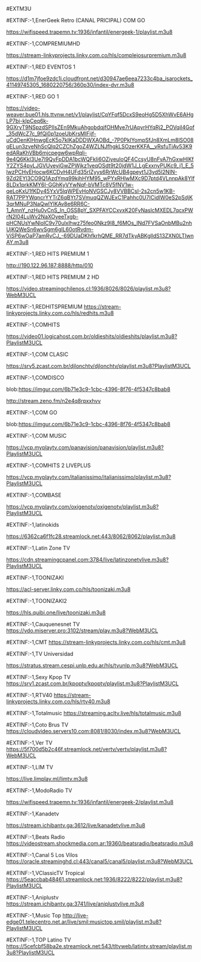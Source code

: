 #EXTM3U

#EXTINF:-1,EnerGeek Retro (CANAL PRICIPAL) COM GO

https://wifispeed.trapemn.tv:1936/infantil/energeek-1/playlist.m3u8

#EXTINF:-1,COMPREMIUMHD

https://stream-linkyprojects.linky.com.co/hls/complejosurpremium.m3u8

#EXTINF:-1,RED EVENTOS 1

https://d1m7jfoe9zdc1j.cloudfront.net/d30947ae6eea7233c4ba_isarockets_41149745305_1680220756/360p30/index-dvr.m3u8

#EXTINF:-1,RED GO 1

https://video-weaver.bue01.hls.ttvnw.net/v1/playlist/CpYFqf5DcxS9eoHg5D5XhWvE6AHgLP7bi-kIpCeq6k-9GXryT9NSpzdSPIIsZEn9MkuAhgobdqjfOHMye7rUApyrHYqRj2_POVqil4Gof_35dWcZ7c_9fQi0p1zoeUbKrsMIFijf-uCdOenKlHnwgEcK5o7kIKaDDDWXAOBd_-7P0PklYompSfJn8XmLm8lSO08qELun3zveNhScQlq2CZChZgoZ4WZLNJfhgkLSOzerKKFA__vRsfuTiAv53K9edARaKhVBb6mjcpegw6wpRqli-9e4Q6KkI3Ue7l9QyFpDDA1bcWQFkIi6OZiyeuloQF4CcsyU8nFvA7hGxwHlKfY2ZYS4pvLJGVUyeyiGwZPWjkz1veqOSdt9t20jdW1J_LgExxnyPUKc9_j1_E_5lwzPCHvEHocw6KCDvH4UFd35rIZyys6RrWcUB4gpeyt1J3yd5l2NIN-9Zd2EYl3CO9Q1AzdYmq99kjhHYM95_wPYxRHlwMXc9D7ptd4VLnnpAk8YIf8LDx1prkKMY6I-GGhKyVYwNqf-bVMTc8V5fNV1w-qeLoKxU1fKDy45YxV5lqWPEvHoNVGSCJy8VVBBCsI-2s2cn5w1KB-RAT7PPYWqncrYYTrZ6qBYt7SVmuqQZWJExC1Pahhc0U7ICidlW0eS2pSdjK3qrMNuP3NaQwlYlKAv8e6RR6C-1_AmnY_nzHu0vCnS_In_OSS8pY_SXPFAYCCxvxK20FyNaslcMXEDL7qcxPWrN2I04LuWv2NaXOyeeTxgb-pHCNUsYwNloIC9v70ulxlhwz75feo0Nkz9I8_f6MOs_INd7FVSaOnbMBu2nhUjKQWeSn6wvSgm6gIL60otRvdm-ViSP6wOaP7amRvCJ_-69DUaDKhfkrhQME_RR7dTkyABKglldS13ZXN0LTIwnAY.m3u8

#EXTINF:-1,RED HITS PREMIUM 1

http://190.122.96.187:8888/http/010

#EXTINF:-1,RED HITS PREMIUM 2 HD

https://video.streamingchilenos.cl:1936/8026/8026/playlist.m3u8?WebM3UCL

#EXTINF:-1,REDHITSPREMIUM
https://stream-linkyprojects.linky.com.co/hls/redhits.m3u8

#EXTINF:-1,COMHITS 

https://video01.logicahost.com.br/oldieshits/oldieshits/playlist.m3u8?PlaylistM3UCL

#EXTINF:-1,COM CLASIC

https://srv5.zcast.com.br/djlonchtv/djlonchtv/playlist.m3u8?PlaylistM3UCL

#EXTINF:-1,COMDISCO

blob:https://imgur.com/6b71e3c9-1cbc-4396-8f76-4f5347c8bab8

http://stream.zeno.fm/n2e4q8rpxxhvv

#EXTINF:-1,COM GO

blob:https://imgur.com/6b71e3c9-1cbc-4396-8f76-4f5347c8bab8

#EXTINF:-1,COM MUSIC

https://vcp.myplaytv.com/panavision/panavision/playlist.m3u8?PlaylistM3UCL

#EXTINF:-1,COMHITS 2 LIVEPLUS

https://vcp.myplaytv.com/italianissimo/italianissimo/playlist.m3u8?PlaylistM3UCL

#EXTINF:-1,COMBASE

https://vcp.myplaytv.com/oxigenotv/oxigenotv/playlist.m3u8?PlaylistM3UCL

#EXTINF:-1,latinokids

https://6362ca6f1fc28.streamlock.net:443/8062/8062/playlist.m3u8

#EXTINF:-1,Latin Zone TV

https://cdn.streamingcpanel.com:3784/live/latinzonetvlive.m3u8?PlaylistM3UCL

#EXTINF:-1,TOONIZAKI

https://acl-server.linky.com.co/hls/toonizaki.m3u8

#EXTINF:-1,TOONIZAKI2

https://hls.quibi.one/live/toonizaki.m3u8

#EXTINF:-1,Cauquenesnet TV
https://vdo.miserver.pro:3102/stream/play.m3u8?WebM3UCL

#EXTINF:-1,CMT
https://stream-linkyprojects.linky.com.co/hls/cmt.m3u8

#EXTINF:-1,TV Universidad

https://stratus.stream.cespi.unlp.edu.ar/hls/tvunlp.m3u8?WebM3UCL

#EXTINF:-1,Sexy Kpop TV
https://srv1.zcast.com.br/kpoptv/kpoptv/playlist.m3u8?PlaylistM3UCL

#EXTINF:-1,RTV40
https://stream-linkyprojects.linky.com.co/hls/rtv40.m3u8

#EXTINF:-1,Totalmusic
https://streaming.acltv.live/hls/totalmusic.m3u8

#EXTINF:-1,Coto Brus TV
https://cloudvideo.servers10.com:8081/8030/index.m3u8?WebM3UCL

#EXTINF:-1,Ver TV
https://5f700d5b2c46f.streamlock.net/vertv/vertv/playlist.m3u8?WebM3UCL

#EXTINF:-1,LIM TV

https://live.limplay.ml/limtv.m3u8

#EXTINF:-1,ModoRadio TV

https://wifispeed.trapemn.tv:1936/infantil/energeek-2/playlist.m3u8

#EXTINF:-1,Kanadetv

https://stream.ichibantv.ga:3612/live/kanadetvlive.m3u8

#EXTINF:-1,Beats Radio
https://videostream.shockmedia.com.ar:19360/beatsradio/beatsradio.m3u8

#EXTINF:-1,Canal 5 Los Vilos
https://oracle.streaminghd.cl:443/canal5/canal5/playlist.m3u8?WebM3UCL

#EXTINF:-1,VClassicTV Tropical
https://5eaccbab48461.streamlock.net:1936/8222/8222/playlist.m3u8?PlaylistM3UCL

#EXTINF:-1,Aniplustv
https://stream.ichibantv.ga:3741/live/aniplustvlive.m3u8

#EXTINF:-1,Music Top
http://live-edge01.telecentro.net.ar/live/smil:musictop.smil/playlist.m3u8?PlaylistM3UCL

#EXTINF:-1,TOP Latino TV
https://5cefcbf58ba2e.streamlock.net:543/tltvweb/latintv.stream/playlist.m3u8?PlaylistM3UCL
